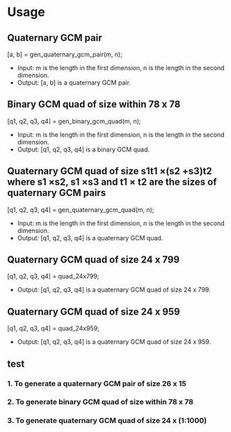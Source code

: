 # Usage
## Quaternary GCM pair
  [a, b] = gen_quaternary_gcm_pair(m, n);  
  - Input: m is the length in the first dimension, n is the length in the second dimension.  
  - Output: [a, b] is a quaternary GCM pair.  

## Binary GCM quad of size within 78 x 78
  [q1, q2, q3, q4] = gen_binary_gcm_quad(m, n);  
  - Input: m is the length in the first dimension, n is the length in the second dimension.  
  - Output: [q1, q2, q3, q4] is a binary GCM quad.  

## Quaternary GCM quad of size s1t1 ×(s2 +s3)t2 where s1 ×s2, s1 ×s3 and t1 × t2 are the sizes of quaternary GCM pairs
  [q1, q2, q3, q4] = gen_quaternary_gcm_quad(m, n);  
  - Input: m is the length in the first dimension, n is the length in the second dimension.  
  - Output: [q1, q2, q3, q4] is a quaternary GCM quad.  
## Quaternary GCM quad of size 24 x 799
[q1, q2, q3, q4] = quad_24x799;  
- Output: [q1, q2, q3, q4] is a quaternary GCM quad of size 24 x 799. 

## Quaternary GCM quad of size 24 x 959
[q1, q2, q3, q4] = quad_24x959;  
- Output: [q1, q2, q3, q4] is a quaternary GCM quad of size 24 x 959. 

## test
### 1. To generate a quaternary GCM pair of size 26 x 15

### 2. To generate binary GCM quad of size within 78 x 78

### 3. To generate quaternary GCM quad of size 24 x (1:1000)
